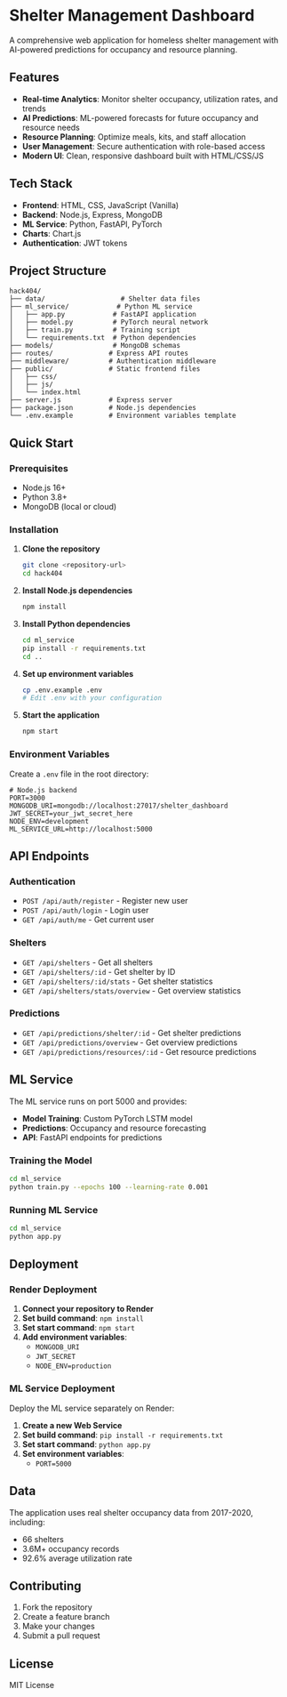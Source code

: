 # Shelter Management Dashboard

A comprehensive web application for homeless shelter management with AI-powered predictions for occupancy and resource planning.

## Features

- **Real-time Analytics**: Monitor shelter occupancy, utilization rates, and trends
- **AI Predictions**: ML-powered forecasts for future occupancy and resource needs  
- **Resource Planning**: Optimize meals, kits, and staff allocation
- **User Management**: Secure authentication with role-based access
- **Modern UI**: Clean, responsive dashboard built with HTML/CSS/JS

## Tech Stack

- **Frontend**: HTML, CSS, JavaScript (Vanilla)
- **Backend**: Node.js, Express, MongoDB
- **ML Service**: Python, FastAPI, PyTorch
- **Charts**: Chart.js
- **Authentication**: JWT tokens

## Project Structure

```
hack404/
├── data/                   # Shelter data files
├── ml_service/            # Python ML service
│   ├── app.py            # FastAPI application
│   ├── model.py          # PyTorch neural network
│   ├── train.py          # Training script
│   └── requirements.txt  # Python dependencies
├── models/               # MongoDB schemas
├── routes/              # Express API routes
├── middleware/          # Authentication middleware
├── public/              # Static frontend files
│   ├── css/
│   ├── js/
│   └── index.html
├── server.js            # Express server
├── package.json         # Node.js dependencies
└── .env.example         # Environment variables template
```

## Quick Start

### Prerequisites

- Node.js 16+
- Python 3.8+
- MongoDB (local or cloud)

### Installation

1. **Clone the repository**
   ```bash
   git clone <repository-url>
   cd hack404
   ```

2. **Install Node.js dependencies**
   ```bash
   npm install
   ```

3. **Install Python dependencies**
   ```bash
   cd ml_service
   pip install -r requirements.txt
   cd ..
   ```

4. **Set up environment variables**
   ```bash
   cp .env.example .env
   # Edit .env with your configuration
   ```

5. **Start the application**
   ```bash
   npm start
   ```

### Environment Variables

Create a `.env` file in the root directory:

```env
# Node.js backend
PORT=3000
MONGODB_URI=mongodb://localhost:27017/shelter_dashboard
JWT_SECRET=your_jwt_secret_here
NODE_ENV=development
ML_SERVICE_URL=http://localhost:5000
```

## API Endpoints

### Authentication
- `POST /api/auth/register` - Register new user
- `POST /api/auth/login` - Login user
- `GET /api/auth/me` - Get current user

### Shelters
- `GET /api/shelters` - Get all shelters
- `GET /api/shelters/:id` - Get shelter by ID
- `GET /api/shelters/:id/stats` - Get shelter statistics
- `GET /api/shelters/stats/overview` - Get overview statistics

### Predictions
- `GET /api/predictions/shelter/:id` - Get shelter predictions
- `GET /api/predictions/overview` - Get overview predictions
- `GET /api/predictions/resources/:id` - Get resource predictions

## ML Service

The ML service runs on port 5000 and provides:

- **Model Training**: Custom PyTorch LSTM model
- **Predictions**: Occupancy and resource forecasting
- **API**: FastAPI endpoints for predictions

### Training the Model

```bash
cd ml_service
python train.py --epochs 100 --learning-rate 0.001
```

### Running ML Service

```bash
cd ml_service
python app.py
```

## Deployment

### Render Deployment

1. **Connect your repository to Render**
2. **Set build command**: `npm install`
3. **Set start command**: `npm start`
4. **Add environment variables**:
   - `MONGODB_URI`
   - `JWT_SECRET`
   - `NODE_ENV=production`

### ML Service Deployment

Deploy the ML service separately on Render:

1. **Create a new Web Service**
2. **Set build command**: `pip install -r requirements.txt`
3. **Set start command**: `python app.py`
4. **Set environment variables**:
   - `PORT=5000`

## Data

The application uses real shelter occupancy data from 2017-2020, including:

- 66 shelters
- 3.6M+ occupancy records
- 92.6% average utilization rate

## Contributing

1. Fork the repository
2. Create a feature branch
3. Make your changes
4. Submit a pull request

## License

MIT License 